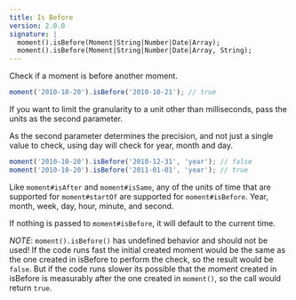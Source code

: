 ```yaml
---
title: Is Before
version: 2.0.0
signature: |
  moment().isBefore(Moment|String|Number|Date|Array);
  moment().isBefore(Moment|String|Number|Date|Array, String);
---
```



Check if a moment is before another moment.

```javascript
moment('2010-10-20').isBefore('2010-10-21'); // true
```

If you want to limit the granularity to a unit other than milliseconds, pass the units as the second parameter.

As the second parameter determines the precision, and not just a single value to check, using day will check for year, month and day.

```javascript
moment('2010-10-20').isBefore('2010-12-31', 'year'); // false
moment('2010-10-20').isBefore('2011-01-01', 'year'); // true
```

Like `moment#isAfter` and `moment#isSame`, any of the units of time that are supported for `moment#startOf` are supported for `moment#isBefore`. Year, month, week, day, hour, minute, and second.

If nothing is passed to `moment#isBefore`, it will default to the current time.

*NOTE*: `moment().isBefore()` has undefined behavior and should not be used! If
the code runs fast the initial created moment would be the same as the one
created in isBefore to perform the check, so the result would be `false`. But
if the code runs slower its possible that the moment created in isBefore is
measurably after the one created in `moment()`, so the call would return
`true`.
